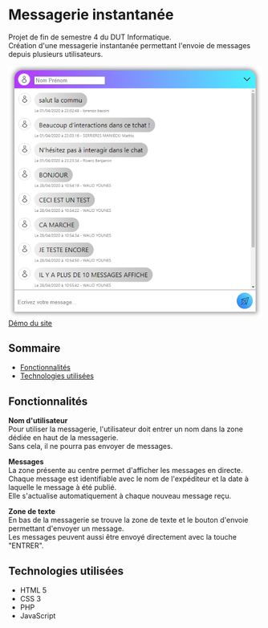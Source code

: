 # Messagerie instantanée
Projet de fin de semestre 4 du DUT Informatique.  
Création d'une messagerie instantanée permettant l'envoie de messages depuis plusieurs utilisateurs.

![images/homepage.png](images/homepage.png)  
[Démo du site](https://dut.minarox.fr/messagerie/afficher.php)  

## Sommaire
* [Fonctionnalités](https://github.com/dut-informatique/messagerie-instantanee#fonctionnalités)
* [Technologies utilisées](https://github.com/dut-informatique/messagerie-instantanee#technologies-utilisées)

## Fonctionnalités
**Nom d'utilisateur**  
Pour utiliser la messagerie, l'utilisateur doit entrer un nom dans la zone dédiée en haut de la messagerie.  
Sans cela, il ne pourra pas envoyer de messages.  

**Messages**  
La zone présente au centre permet d'afficher les messages en directe.  
Chaque message est identifiable avec le nom de l'expéditeur et la date à laquelle le message à été publié.  
Elle s'actualise automatiquement à chaque nouveau message reçu.  

**Zone de texte**  
En bas de la messagerie se trouve la zone de texte et le bouton d'envoie permettant d'envoyer un message.  
Les messages peuvent aussi être envoyé directement avec la touche "ENTRER".  

## Technologies utilisées
* HTML 5
* CSS 3
* PHP
* JavaScript
